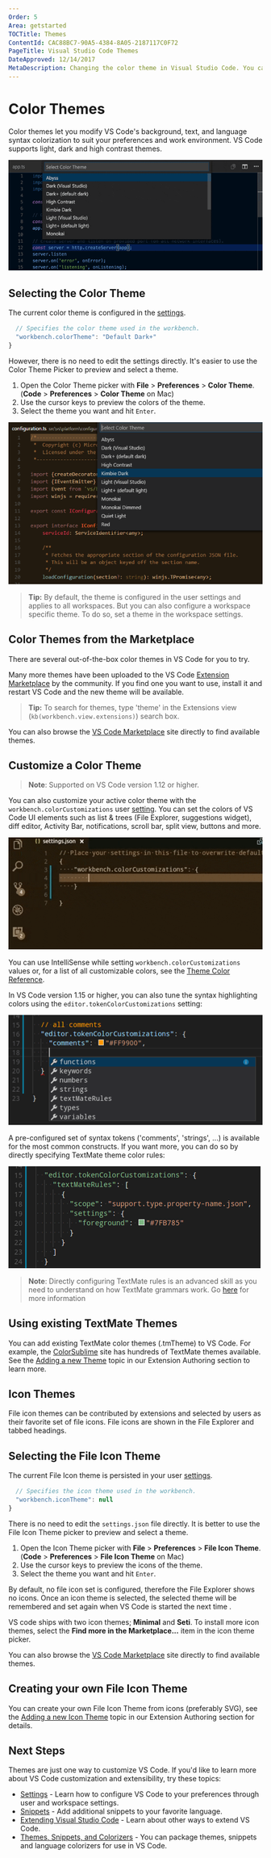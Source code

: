 ```yaml
---
Order: 5
Area: getstarted
TOCTitle: Themes
ContentId: CAC88BC7-90A5-4384-8A05-2187117C0F72
PageTitle: Visual Studio Code Themes
DateApproved: 12/14/2017
MetaDescription: Changing the color theme in Visual Studio Code. You can use color themes provided by VS Code, the community or create your own new themes.  TextMate .tmTheme files are supported.
---
```

# Color Themes

Color themes let you modify VS Code's background, text, and language syntax colorization to suit your preferences and work environment. VS Code supports light, dark and high contrast themes.

![Preview themes from the Command Palette](/images/themes_hero.gif)


## Selecting the Color Theme

The current color theme is configured in the [settings](/md/快速入门/设置.md).

```javascript
  // Specifies the color theme used in the workbench.
  "workbench.colorTheme": "Default Dark+"
}
```

However, there is no need to edit the settings directly. It's easier to use the Color Theme Picker to preview and select a theme.

1. Open the Color Theme picker with **File** > **Preferences** > **Color Theme**. (**Code** > **Preferences** > **Color Theme** on Mac)
2. Use the cursor keys to preview the colors of the theme.
3. Select the theme you want and hit `Enter`.

![Themes in the Command Palette](/images/2023-04-10-09-25-00.png)

> **Tip:** By default, the theme is configured in the user settings and applies to all workspaces. But you can also configure a workspace specific theme. To do so, set a theme in the workspace settings.

## Color Themes from the Marketplace

There are several out-of-the-box color themes in VS Code for you to try.

Many more themes have been uploaded to the VS Code [Extension Marketplace](/md/编辑器/扩展市场.md) by the community.  If you find one you want to use, install it and restart VS Code and the new theme will be available.

> **Tip:** To search for themes, type 'theme' in the Extensions view (`kb(workbench.view.extensions)`) search box.

<div class="marketplace-extensions-themes"></div>

You can also browse the [VS Code Marketplace](https://marketplace.visualstudio.com/vscode/Themes) site directly to find available themes.

## Customize a Color Theme

>**Note**: Supported on VS Code version 1.12 or higher.

You can also customize your active color theme with the `workbench.colorCustomizations` user [setting](/md/快速入门/设置.md). You can set the colors of VS Code UI elements such as list & trees (File Explorer, suggestions widget), diff editor, Activity Bar, notifications, scroll bar, split view, buttons and more.

![activity bar theming](/images/theme-activitybar.gif)

You can use IntelliSense while setting `workbench.colorCustomizations` values or, for a list of all customizable colors, see the [Theme Color Reference](/md/定制化/主题.md).

In VS Code version 1.15 or higher, you can also tune the syntax highlighting colors using the `editor.tokenColorCustomizations` setting:

![Token Color Customization](/images/2023-04-10-09-45-59.png)

A pre-configured set of syntax tokens ('comments', 'strings', ...) is available for the most common constructs. If you want more, you can do so by directly specifying TextMate theme color rules:

![Advanced Token Color Customization](/images/2023-04-10-09-46-17.png)

>**Note**: Directly configuring TextMate rules is an advanced skill as you need to understand on how TextMate grammars work. Go [here](/md/定制化/主题.md) for more information

## Using existing TextMate Themes

You can add existing TextMate color themes (.tmTheme) to VS Code. For example, the [ColorSublime](https://colorsublime.github.io/) site has hundreds of TextMate themes available. See the [Adding a new Theme](/md/定制化/调色板.md#adding-a-new-theme) topic in our Extension Authoring section to learn more.

## Icon Themes

File icon themes can be contributed by extensions and selected by users as their favorite set of file icons. File icons are shown in the File Explorer and tabbed headings.

## Selecting the File Icon Theme

The current File Icon theme is persisted in your user [settings](/md/快速入门/设置.md).

```javascript
  // Specifies the icon theme used in the workbench.
  "workbench.iconTheme": null
}
```

There is no need to edit the `settings.json` file directly. It is better to use the File Icon Theme picker to preview and select a theme.

1. Open the Icon Theme picker with **File** > **Preferences** > **File Icon Theme**. (**Code** > **Preferences** > **File Icon Theme** on Mac)
2. Use the cursor keys to preview the icons of the theme.
3. Select the theme you want and hit `Enter`.

By default, no file icon set is configured, therefore the File Explorer shows no icons. Once an icon theme is selected, the selected theme will be remembered and set again when VS Code is started the next time .

VS code ships with two icon themes; **Minimal** and **Seti**. To install more icon themes, select the **Find more in the Marketplace...** item in the icon theme picker.

You can also browse the [VS Code Marketplace](https://marketplace.visualstudio.com/vscode/Themes) site directly to find available themes.

## Creating your own File Icon Theme

You can create your own File Icon Theme from icons (preferably SVG), see the [Adding a new Icon Theme](/md/定制化/调色板.md#Adding-a-new-icon-theme) topic in our Extension Authoring section for details.

## Next Steps

Themes are just one way to customize VS Code. If you'd like to learn more about VS Code customization and extensibility, try these topics:

* [Settings](/md/快速入门/设置.md) -  Learn how to configure VS Code to your preferences through user and workspace settings.
* [Snippets](/md/定制化/用户定义代码段.md) - Add additional snippets to your favorite language.
* [Extending Visual Studio Code](/md/扩展/概述.md) - Learn about other ways to extend VS Code.
* [Themes, Snippets, and Colorizers](/md/定制化/调色板.md) - You can package themes, snippets and language colorizers for use in VS Code.
